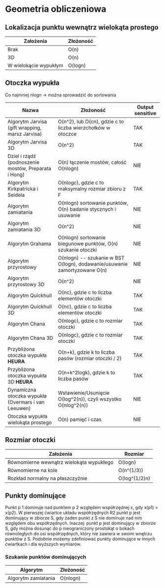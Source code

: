 # Geometria obliczeniowa

## Lokalizacja punktu wewnątrz wielokąta prostego

| Założenia | Złożoność | 
| --------- | --------- |
| Brak      | O(n)      |
| 3D        | O(n)      |
| W wielokącie wypukłym | O(logn) |

## Otoczka wypukła

Co najmniej nlogn -> można sprowadzić do sortowania

| Nazwa | Złożoność | Output sensitive |
|------ |-----------| -----------------|
| Algorytm Jarvisa (gift wrapping, marsz Jarvisa)  |  O(n^2), lub O(cn), gdzie c to liczba wierzchołków w otoczce | TAK |
| Algorytm Jarvisa 3D | O(n^2) | TAK |
| Dziel i rządź (podnoszenie mostów, Preparata i Hong) | O(n) łączenie mostów, całość O(nlogn) | NIE |
| Algorytm Kirkpatricka i Seidela | O(nlogc), gdzie c to maksymalny rozmiar zbioru z F | TAK |
| Algorytm zamiatania | O(nlogn) sortowanie punktów, O(n) badanie stycznych i usuwanie | NIE |
| Algorytm zamiatania 3D | O(n^2) | NIE |
| Algorytm Grahama | O(nlogn) sortowanie biegunowe punktów, O(n) szukanie otoczki | NIE |
| Algorytm przyrostowy | O(nlogn) -- szukanie w BST O(logn), dodawanie/usuwanie zamortyzowane O(n) | NIE |
| Algorytm przyrostowy 3D | O(n^2) | NIE |
| Algorytm Quickhull | O(nc), gdzie c to liczba elementów otoczki | TAK | 
| Algorytm Quickhull 3D | O(nc), gdzie c to liczba elementów otoczki | TAK |
| Algorytm Chana | O(nlogc), gdzie c to rozmiar otoczki | TAK |
| Algorytm Chana 3D | O(nlogc), gdzie c to rozmiar otoczki | TAK |
| Przybliżona otoczka wypukła **HEURA** | O(n+k), gdzie k to liczba pasów (rozmiar otoczki / 2) | TAK |
| Przybliżona otoczka wypukła 3D **HEURA** | O(n+k^2logk), gdzie k to liczba pasów | TAK |
| Dynamiczna otoczka wypukła (Overmars i van Leeuwen) | Wstawienie/Usunięcie O(log^2(n)), czyli wszystko O(nlog^2(n)) | NIE |
| Otoczka wypukła wielokąta prostego | O(n) pamięć i czas | NIE | 

## Rozmiar otoczki 

| Założenia | Rozmiar |
| --------- | ------- |
| Równomierne wewnątrz wielokąta wypukłego | O(logn) |
| Równomierne na kole | O(n^(1/3)) |
| Rozkład normalny na płaszczyźnie | O(log^(1/2)n) |

## Punkty dominujące

Punkt p 1 dominuje nad punktem p 2 względem współrzędnej x, gdy x(p1) > x(p2).
W pierwszej ćwiartce układu współrzędnych R2 punkt p jest dominujący w zbiorze 
S, gdy żaden punkt z S nie dominuje nad nim względem obu współrzędnych.
Inaczej: punkt p jest dominujący w zbiorze S, gdy można dosunąć do p nieograniczony
prostokąt o bokach równoległych do osi współrzędnych, który nie zawiera w
swoim wnętrzu punktów z S. Podobnie możemy zdefiniować punkty dominujące w innych 
ćwiartkach i dla wyższych wymiarów.

### Szukanie punktów dominujących 

| Algorytm | Złożoność |
| -------- | --------- |
| Algorytm zamiatania | O(nlogn) |

